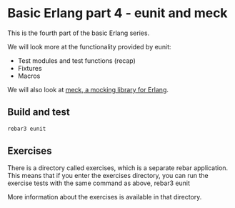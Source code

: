 # Basic Erlang part 4 - eunit and meck
This is the fourth part of the basic Erlang series.

We will look more at the functionality provided by eunit:
- Test modules and test functions (recap)
- Fixtures
- Macros

We will also look at [meck, a mocking library for Erlang](https://github.com/eproxus/meck).

## Build and test
```bash
rebar3 eunit
```

## Exercises
There is a directory called exercises, which is a separate rebar application. This means that if you enter the exercises directory, you can run the exercise tests with the same command as above, rebar3 eunit

More information about the exercises is available in that directory.